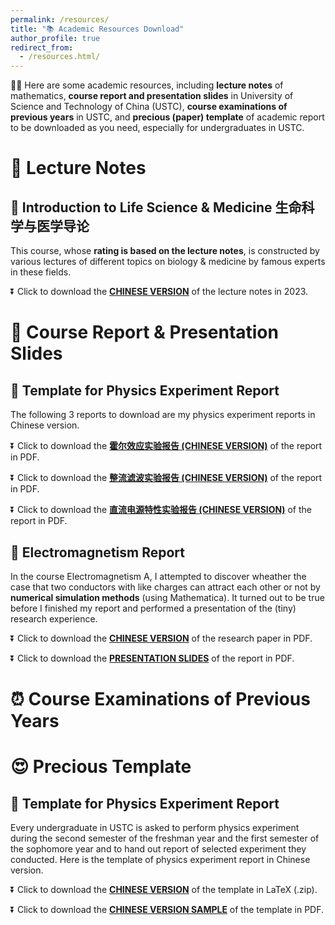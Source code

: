 ```yaml
---
permalink: /resources/
title: "📚 Academic Resources Download"
author_profile: true
redirect_from: 
  - /resources.html/
---
```


👋🏻 Here are some academic resources, including **lecture notes** of mathematics, **course report and presentation slides** in University of Science and Technology of China (USTC), **course examinations of previous years** in USTC, and **precious (paper) template** of academic report to be downloaded as you need, especially for undergraduates in USTC.

# 📒 Lecture Notes

## 🌟 Introduction to Life Science & Medicine 生命科学与医学导论

This course, whose **rating is based on the lecture notes**, is constructed by various lectures of different topics on biology & medicine by famous experts in these fields.

⏬ Click to download the **[CHINESE VERSION](https://academic.luosw.com.cn/files/ilsmnotes.pdf)** of the lecture notes in 2023.

# 📑 Course Report & Presentation Slides

## 🌟 Template for Physics Experiment Report

The following 3 reports to download are my physics experiment reports in Chinese version.

⏬ Click to download the **[霍尔效应实验报告 (CHINESE VERSION)](https://academic.luosw.com.cn/files/hall.pdf)** of the report in PDF.

⏬ Click to download the **[整流滤波实验报告 (CHINESE VERSION)](https://academic.luosw.com.cn/files/zllb.pdf)** of the report in PDF.

⏬ Click to download the **[直流电源特性实验报告 (CHINESE VERSION)](https://academic.luosw.com.cn/files/zldytx.pdf)** of the report in PDF.

## 🌟 Electromagnetism Report

In the course Electromagnetism A, I attempted to discover wheather the case that two conductors with like charges can attract each other or not by **numerical simulation methods** (using Mathematica). It turned out to be true before I finished my report and performed a presentation of the (tiny) research experience.

⏬ Click to download the **[CHINESE VERSION](https://academic.luosw.com.cn/files/ep.pdf)** of the research paper in PDF.

⏬ Click to download the **[PRESENTATION SLIDES](https://academic.luosw.com.cn/files/er.pdf)** of the report in PDF.

# ⏰ Course Examinations of Previous Years

# 😍 Precious Template

## 🌟 Template for Physics Experiment Report

Every undergraduate in USTC is asked to perform physics experiment during the second semester of the freshman year and the first semester of the sophomore year and to hand out report of selected experiment they conducted. Here is the template of physics experiment report in Chinese version.

⏬ Click to download the **[CHINESE VERSION](https://academic.luosw.com.cn/files/pemodel.zip)** of the template in LaTeX (.zip).

⏬ Click to download the **[CHINESE VERSION SAMPLE](https://academic.luosw.com.cn/files/pemodel.pdf)** of the template in PDF.
